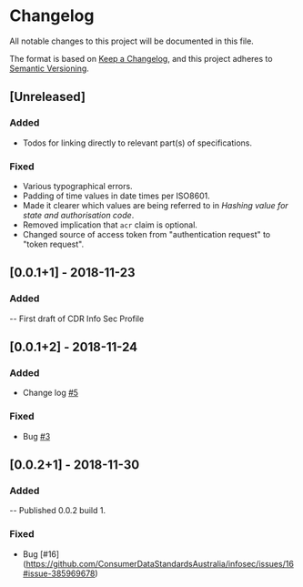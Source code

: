 # Changelog
All notable changes to this project will be documented in this file.

The format is based on [Keep a Changelog](https://keepachangelog.com/en/1.0.0/),
and this project adheres to [Semantic Versioning](https://semver.org/spec/v2.0.0.html).

## [Unreleased]

### Added

 - Todos for linking directly to relevant part(s) of specifications.

### Fixed

 - Various typographical errors.
 - Padding of time values in date times per ISO8601.
 - Made it clearer which values are being referred to in _Hashing value for state and authorisation code_.
 - Removed implication that `acr` claim is optional.
 - Changed source of access token from "authentication request" to "token request".

## [0.0.1+1] - 2018-11-23
### Added
-- First draft of CDR Info Sec Profile

## [0.0.1+2] - 2018-11-24
### Added
- Change log [#5](https://github.com/ConsumerDataStandardsAustralia/infosec/issues/5#issue-383941280)

### Fixed
- Bug [#3](https://github.com/ConsumerDataStandardsAustralia/infosec/issues/3#issue-383940895)

## [0.0.2+1] - 2018-11-30
### Added
-- Published 0.0.2 build 1.

### Fixed
- Bug [#16] (https://github.com/ConsumerDataStandardsAustralia/infosec/issues/16#issue-385969678)
